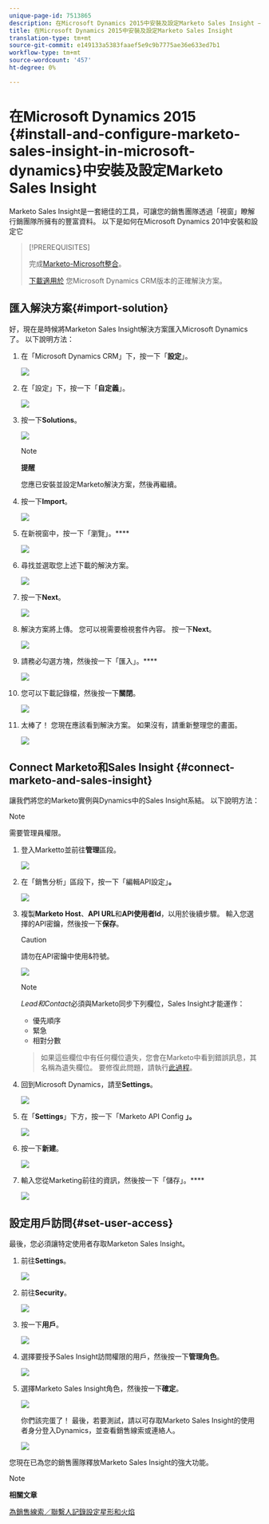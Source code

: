 ```yaml
---
unique-page-id: 7513865
description: 在Microsoft Dynamics 2015中安裝及設定Marketo Sales Insight —— 行銷人員檔案——產品檔案
title: 在Microsoft Dynamics 2015中安裝及設定Marketo Sales Insight
translation-type: tm+mt
source-git-commit: e149133a5383faaef5e9c9b7775ae36e633ed7b1
workflow-type: tm+mt
source-wordcount: '457'
ht-degree: 0%

---
```



# 在Microsoft Dynamics 2015 {#install-and-configure-marketo-sales-insight-in-microsoft-dynamics}中安裝及設定Marketo Sales Insight

Marketo Sales Insight是一套絕佳的工具，可讓您的銷售團隊透過「視窗」瞭解行銷團隊所擁有的豐富資料。 以下是如何在Microsoft Dynamics 201中安裝和設定它

>[!PREREQUISITES]
>
>完成[Marketo-Microsoft整合](http://docs.marketo.com/x/ZwBd)。
>
>[下載適用於](http://docs.marketo.com/x/LoJo) 您Microsoft Dynamics CRM版本的正確解決方案。

## 匯入解決方案{#import-solution}

好，現在是時候將Marketon Sales Insight解決方案匯入Microsoft Dynamics了。 以下說明方法：

1. 在「Microsoft Dynamics CRM」下，按一下「**設定**」。

   ![](assets/image2014-12-12-9-3a4-3a56.png)

1. 在「設定」下，按一下「**自定義**」。

   ![](assets/image2015-4-29-14-3a22-3a1.png)

1. 按一下&#x200B;**Solutions**。

   ![](assets/image2014-12-12-9-3a5-3a17.png)

   >[!NOTE]
   >
   >**提醒**
   >
   >
   >您應已安裝並設定Marketo解決方案，然後再繼續。

1. 按一下&#x200B;**Import**。

   ![](assets/image2014-12-12-9-3a5-3a27.png)

1. 在新視窗中，按一下「瀏覽」。****

   ![](assets/image2014-12-12-9-3a5-3a36.png)

1. 尋找並選取您上述下載的解決方案。

   ![](assets/image2014-12-12-9-3a5-3a45.png)

1. 按一下&#x200B;**Next**。

   ![](assets/image2014-12-12-9-3a5-3a55.png)

1. 解決方案將上傳。 您可以視需要檢視套件內容。 按一下&#x200B;**Next**。

   ![](assets/image2014-12-12-9-3a6-3a10.png)

1. 請務必勾選方塊，然後按一下「匯入」。****

   ![](assets/image2014-12-12-9-3a6-3a19.png)

1. 您可以下載記錄檔，然後按一下&#x200B;**關閉**。

   ![](assets/image2014-12-12-9-3a6-3a29.png)

1. 太棒了！ 您現在應該看到解決方案。 如果沒有，請重新整理您的畫面。

   ![](assets/image2014-12-12-9-3a6-3a40.png)

## Connect Marketo和Sales Insight {#connect-marketo-and-sales-insight}

讓我們將您的Marketo實例與Dynamics中的Sales Insight系結。 以下說明方法：

>[!NOTE]
>
>需要管理員權限。

1. 登入Marketto並前往**管理**區段。

   ![](assets/image2014-12-12-9-3a6-3a50.png)

1. 在「銷售分析」區段下，按一下「編輯API設定」**。**

   ![](assets/image2014-12-12-9-3a7-3a0.png)

1. 複製&#x200B;**Marketo Host**、**API URL**&#x200B;和&#x200B;**API使用者Id**，以用於後續步驟。 輸入您選擇的API密鑰，然後按一下&#x200B;**保存**。

   >[!CAUTION]
   >
   >請勿在API密鑰中使用&amp;符號。

   ![](assets/image2014-12-12-9-3a7-3a9.png)

   >[!NOTE]
   >
   >*Lead和Contact*&#x200B;必須與Marketo同步下列欄位，Sales Insight才能運作：
   >
   >    
   >    
   >    * 優先順序
   >    * 緊急
   >    * 相對分數

   >    
   >    
   >如果這些欄位中有任何欄位遺失，您會在Marketo中看到錯誤訊息，其名稱為遺失欄位。 要修復此問題，請執行[此過程](../../../../product-docs/marketo-sales-insight/msi-for-microsoft-dynamics/setting-up-and-using/required-fields-for-syncing-marketo-with-dynamics.md)。

1. 回到Microsoft Dynamics，請至&#x200B;**Settings**。

   ![](assets/image2014-12-12-9-3a7-3a25.png)

1. 在「**Settings**」下方，按一下「Marketo API Config **」。**

   ![](assets/image2014-12-12-9-3a7-3a34.png)

1. 按一下&#x200B;**新建**。

   ![](assets/image2014-12-12-9-3a8-3a8.png)

1. 輸入您從Marketing前往的資訊，然後按一下「儲存」。****

   ![](assets/image2014-12-12-9-3a8-3a17.png)

## 設定用戶訪問{#set-user-access}

最後，您必須讓特定使用者存取Marketon Sales Insight。

1. 前往&#x200B;**Settings**。

   ![](assets/image2014-12-12-9-3a8-3a34.png)

1. 前往&#x200B;**Security**。

   ![](assets/image2015-4-29-14-3a56-3a33.png)

1. 按一下&#x200B;**用戶**。

   ![](assets/image2015-4-29-14-3a57-3a46.png)

1. 選擇要授予Sales Insight訪問權限的用戶，然後按一下&#x200B;**管理角色**。

   ![](assets/image2015-4-29-14-3a59-3a31.png)

1. 選擇Marketo Sales Insight角色，然後按一下&#x200B;**確定**。

   ![](assets/image2014-12-12-9-3a9-3a22.png)

   你們該完蛋了！ 最後，若要測試，請以可存取Marketo Sales Insight的使用者身分登入Dynamics，並查看銷售線索或連絡人。

   ![](assets/image2015-4-29-15-3a2-3a27.png)

您現在已為您的銷售團隊釋放Marketo Sales Insight的強大功能。

>[!NOTE]
>
>**相關文章**
>
>[為銷售線索／聯繫人記錄設定星形和火焰](http://docs.marketo.com/x/BICMAg)

